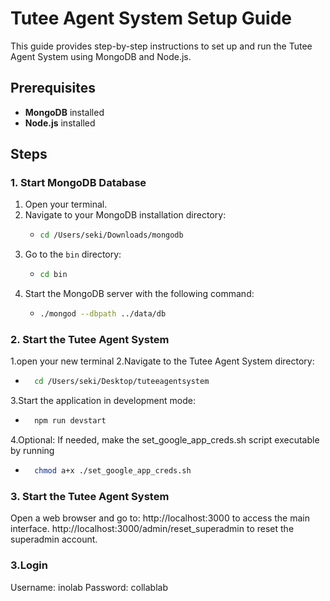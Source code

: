 # Tutee Agent System Setup Guide

This guide provides step-by-step instructions to set up and run the Tutee Agent System using MongoDB and Node.js.

## Prerequisites

- **MongoDB** installed
- **Node.js** installed

## Steps

### 1. Start MongoDB Database

1. Open your terminal.
2. Navigate to your MongoDB installation directory:
   - ```bash
     cd /Users/seki/Downloads/mongodb
     ```
3. Go to the `bin` directory:
   - ```bash
     cd bin
     ```
4. Start the MongoDB server with the following command:
   - ```bash
     ./mongod --dbpath ../data/db

### 2. Start the Tutee Agent System
1.open your new terminal
2.Navigate to the Tutee Agent System directory:
 - ```bash
     cd /Users/seki/Desktop/tuteeagentsystem
     ```
3.Start the application in development mode:
 - ```bash
     npm run devstart
     ```
4.Optional: If needed, make the set_google_app_creds.sh script executable by running
 - ```bash
     chmod a+x ./set_google_app_creds.sh
     ```

### 3. Start the Tutee Agent System
Open a web browser and go to:
http://localhost:3000 to access the main interface.
http://localhost:3000/admin/reset_superadmin to reset the superadmin account.

### 3.Login
Username: inolab
Password: collablab





